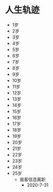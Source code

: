 # 人生轨迹

- 1岁
- 2岁
- 3岁
- 4岁
- 5岁
- 6岁
- 7岁
- 8岁
- 9岁
- 10岁
- 11岁
- 12岁
- 13岁
- 14岁
- 15岁
- 16岁
- 17岁
- 18岁
- 19岁
- 20岁
- 21岁
- 22岁
- 23岁
- 24岁
- 25岁
    - 易客信息离职
        - 2020-7-31